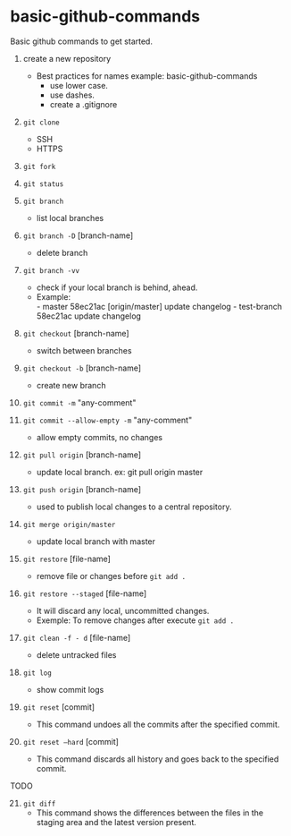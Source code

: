 # basic-github-commands
Basic github commands to get started.

1. create a new repository
    - Best practices for names example: ​​basic-github-commands
        * use lower case.
        * use dashes.
        * create a .gitignore

2. `git clone`
    * SSH
    * HTTPS

3. `git fork`

4. `git status`  

5. `git branch`
    * list local branches

6. `git branch -D` [branch-name]
    * delete branch

7. `git branch -vv`
    * check if your local branch is behind, ahead. 
    * Example:   
            - master       58ec21ac [origin/master] update changelog
            - test-branch  58ec21ac update changelog

8. `git checkout` [branch-name]
    * switch between branches

9. `git checkout -b` [branch-name]
    * create new branch 

10. `git commit -m` "any-comment"

11. `git commit --allow-empty -m` "any-comment"
    * allow empty commits, no changes

12. `git pull origin` [branch-name]
    * update local branch. ex: git pull origin master

13. `git push origin` [branch-name]
    * used to publish local changes to a central repository.

14. `git merge origin/master`
    * update local branch with master   

15. `git restore` [file-name]
    * remove file or changes before `git add .`  

16. `git restore --staged` [file-name]
    * It will discard any local, uncommitted changes. 
    * Exemple: To remove changes after execute `git add .`  

17. `git clean -f - d` [file-name]     
    * delete untracked files

18. `git log`
    * show commit logs 

19. `git reset` [commit]
    * This command undoes all the commits after the specified commit.

20. `git reset –hard` [commit]    
    * This command discards all history and goes back to the specified commit.

TODO

21. `git diff` 
    * This command shows the differences between the files in the staging area and the latest version present.